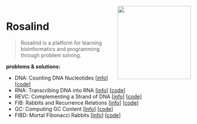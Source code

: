 <img src="http://rosalind.info/static/img/logo.png?v=1560257990"  width=200 align="right">

# Rosalind
> Rosalind is a platform for learning bioinformatics and programming through problem solving.

**problems & solutions:** 

* DNA: Counting DNA Nucleotides [[info](http://rosalind.info/problems/dna/)] [[code](https://github.com/nickliotta/Rosalind/blob/main/001_DNA/001_DNA.py)]
* RNA: Transcribing DNA into RNA [[info](http://rosalind.info/problems/rna/)] [[code](https://github.com/nickliotta/Rosalind/blob/main/002_RNA/002_RNA.py)]
* REVC: Complementing a Strand of DNA [[info](http://rosalind.info/problems/revc/)] [[code](https://github.com/nickliotta/Rosalind/blob/main/003_REVC/003_REVC.py)]
* FIB: Rabbits and Recurrence Relations [[info](http://rosalind.info/problems/fib/)] [[code](https://github.com/nickliotta/Rosalind/blob/main/004_FIB/004_FIB.py)]
* GC: Computing GC Content [[info](http://rosalind.info/problems/gc/)] [[code](https://github.com/nickliotta/Rosalind/blob/main/005_GC/005_GC.py)]
* FIBD: Mortal Fibonacci Rabbits [[info](http://rosalind.info/problems/fibd/)] [[code](https://github.com/nickliotta/Rosalind/blob/main/011_FIBD/011_FIBD.py)]